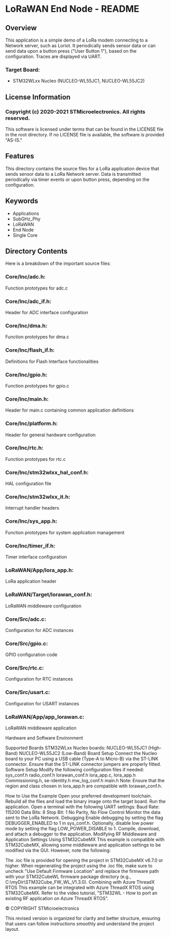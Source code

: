 # LoRaWAN End Node - README
## Overview
This application is a simple demo of a LoRa modem connecting to a Network server, such as Loriot. It periodically sends sensor data or can send data upon a button press ("User Button 1"), based on the configuration. Traces are displayed via UART.

### Target Board: 
- STM32WLxx Nucleo (NUCLEO-WL55JC1, NUCLEO-WL55JC2)

## License Information
### Copyright (c) 2020-2021 STMicroelectronics. All rights reserved.

This software is licensed under terms that can be found in the LICENSE file in the root directory. If no LICENSE file is available, the software is provided "AS-IS."

## Features
This directory contains the source files for a LoRa application device that sends sensor data to a LoRa Network server. Data is transmitted periodically via timer events or upon button press, depending on the configuration.

## Keywords
- Applications
- SubGHz_Phy
- LoRaWAN
- End Node
- Single Core

## Directory Contents
Here is a breakdown of the important source files:

### Core/Inc/adc.h: 
Function prototypes for adc.c
### Core/Inc/adc_if.h: 
Header for ADC interface configuration
### Core/Inc/dma.h:
Function prototypes for dma.c
### Core/Inc/flash_if.h: 
Definitions for Flash Interface functionalities
### Core/Inc/gpio.h: 
Function prototypes for gpio.c
### Core/Inc/main.h: 
Header for main.c containing common application definitions
### Core/Inc/platform.h: 
Header for general hardware configuration
### Core/Inc/rtc.h: 
Function prototypes for rtc.c
### Core/Inc/stm32wlxx_hal_conf.h: 
HAL configuration file
### Core/Inc/stm32wlxx_it.h: 
Interrupt handler headers
### Core/Inc/sys_app.h:
Function prototypes for system application management
### Core/Inc/timer_if.h: 
Timer interface configuration
### LoRaWAN/App/lora_app.h: 
LoRa application header
### LoRaWAN/Target/lorawan_conf.h: 
LoRaWAN middleware configuration
### Core/Src/adc.c: 
Configuration for ADC instances
### Core/Src/gpio.c: 
GPIO configuration code
### Core/Src/rtc.c: 
Configuration for RTC instances
### Core/Src/usart.c: 
Configuration for USART instances
### LoRaWAN/App/app_lorawan.c: 
LoRaWAN middleware application

Hardware and Software Environment

Supported Boards
STM32WLxx Nucleo boards:
NUCLEO-WL55JC1 (High-Band)
NUCLEO-WL55JC2 (Low-Band)
Board Setup
Connect the Nucleo board to your PC using a USB cable (Type-A to Micro-B) via the ST-LINK connector.
Ensure that the ST-LINK connector jumpers are properly fitted.
Software Setup
Modify the following configuration files if needed:
sys_conf.h
radio_conf.h
lorawan_conf.h
lora_app.c, lora_app.h
Commissioning.h, se-identity.h
mw_log_conf.h
main.h
Note: Ensure that the region and class chosen in lora_app.h are compatible with lorawan_conf.h.

How to Use the Example
Open your preferred development toolchain.
Rebuild all the files and load the binary image onto the target board.
Run the application.
Open a terminal with the following UART settings:
Baud Rate: 115200
Data Bits: 8
Stop Bit: 1
No Parity, No Flow Control
Monitor the data sent to the LoRa Network.
Debugging
Enable debugging by setting the flag DEBUGGER_ENABLED to 1 in sys_conf.h.
Optionally, disable low power mode by setting the flag LOW_POWER_DISABLE to 1.
Compile, download, and attach a debugger to the application.
Modifying RF Middleware and Application Settings Using STM32CubeMX
This example is compatible with STM32CubeMX, allowing some middleware and application settings to be modified via the GUI. However, note the following:

The .ioc file is provided for opening the project in STM32CubeMX v6.7.0 or higher.
When regenerating the project using the .ioc file, make sure to uncheck "Use Default Firmware Location" and replace the firmware path with your STM32CubeWL firmware package directory (e.g., C:\myDir\STM32Cube_FW_WL_V1.3.0\).
Combining with Azure ThreadX RTOS
This example can be integrated with Azure ThreadX RTOS using STM32CubeMX. Refer to the video tutorial, "STM32WL - How to port an existing RF application on Azure ThreadX RTOS".

© COPYRIGHT STMicroelectronics

This revised version is organized for clarity and better structure, ensuring that users can follow instructions smoothly and understand the project layout.
